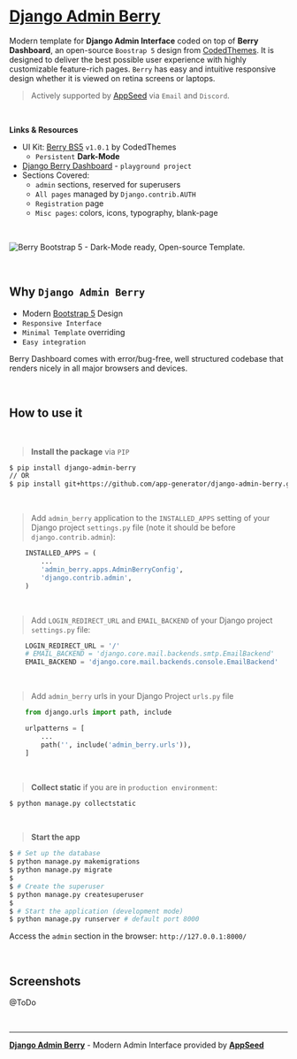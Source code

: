 # [Django Admin Berry](https://github.com/app-generator/django-admin-berry)

Modern template for **Django Admin Interface** coded on top of **Berry Dashboard**, an open-source `Boostrap 5` design from [CodedThemes](https://codedthemes.com/?ref=appseed). It is designed to deliver the best possible user experience with highly customizable feature-rich pages. `Berry` has easy and intuitive responsive design whether it is viewed on retina screens or laptops.

> Actively supported by [AppSeed](https://appseed.us/) via `Email` and `Discord`.

<br>

**Links & Resources**

- UI Kit: [Berry BS5](https://github.com/app-generator/cth-berry-bootstrap5) `v1.0.1` by CodedThemes
  - `Persistent` **Dark-Mode**
- [Django Berry Dashboard](https://github.com/app-generator/django-berry-dashboard) - `playground project`
- Sections Covered: 
  - `admin` sections, reserved for superusers
  - `All pages` managed by `Django.contrib.AUTH`
  - `Registration` page
  - `Misc pages`: colors, icons, typography, blank-page 

<br />

![Berry Bootstrap 5 - Dark-Mode ready, Open-source Template.](https://user-images.githubusercontent.com/51070104/203366808-c93b852d-d70c-4b2d-86f2-c146e5f5a05c.jpg)

<br />

## Why `Django Admin Berry`

- Modern [Bootstrap 5](https://www.admin-dashboards.com/bootstrap-5-templates/) Design
- `Responsive Interface`
- `Minimal Template` overriding
- `Easy integration`

Berry Dashboard comes with error/bug-free, well structured codebase that renders nicely in all major browsers and devices. 

<br />

## How to use it

<br />

> **Install the package** via `PIP` 

```bash
$ pip install django-admin-berry
// OR
$ pip install git+https://github.com/app-generator/django-admin-berry.git
```

<br />

> Add `admin_berry` application to the `INSTALLED_APPS` setting of your Django project `settings.py` file (note it should be before `django.contrib.admin`):

```python
    INSTALLED_APPS = (
        ...
        'admin_berry.apps.AdminBerryConfig',
        'django.contrib.admin',
    )
```

<br />

> Add `LOGIN_REDIRECT_URL` and `EMAIL_BACKEND` of your Django project `settings.py` file:

```python
    LOGIN_REDIRECT_URL = '/'
    # EMAIL_BACKEND = 'django.core.mail.backends.smtp.EmailBackend'
    EMAIL_BACKEND = 'django.core.mail.backends.console.EmailBackend'
```

<br />

> Add `admin_berry` urls in your Django Project `urls.py` file

```python
    from django.urls import path, include

    urlpatterns = [
        ...
        path('', include('admin_berry.urls')),
    ]
```

<br />

> **Collect static** if you are in `production environment`:

```bash
$ python manage.py collectstatic
```

<br />

> **Start the app**

```bash
$ # Set up the database
$ python manage.py makemigrations
$ python manage.py migrate
$
$ # Create the superuser
$ python manage.py createsuperuser
$
$ # Start the application (development mode)
$ python manage.py runserver # default port 8000
```

Access the `admin` section in the browser: `http://127.0.0.1:8000/`

<br />

## Screenshots

@ToDo

<br />

---
**[Django Admin Berry](https://github.com/app-generator/django-admin-berry)** - Modern Admin Interface provided by **[AppSeed](https://appseed.us/)**
